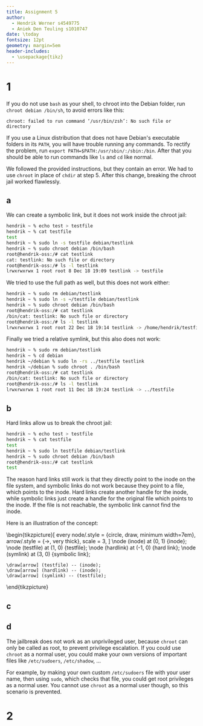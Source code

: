 ```yaml
---
title: Assignment 5
author:
  - Hendrik Werner s4549775
  - Aniek Den Teuling s1010747
date: \today
fontsize: 12pt
geometry: margin=5em
header-includes:
  - \usepackage{tikz}
---
```


# 1
If you do not use `bash` as your shell, to chroot into the Debian folder, run `chroot debian /bin/sh`, to avoid errors like this:

`chroot: failed to run command ‘/usr/bin/zsh’: No such file or directory`

If you use a Linux distribution that does not have Debian's executable folders in its `PATH`, you will have trouble running any commands. To rectify the problem, run `export PATH=$PATH:/usr/sbin/:/sbin:/bin`. After that you should be able to run commands like `ls` and `cd` like normal.

We followed the provided instructions, but they contain an error. We had to use `chroot` in place of `chdir` at step 5. After this change, breaking the chroot jail worked flawlessly.

## a
We can create a symbolic link, but it does not work inside the chroot jail:

```bash
hendrik ~ % echo test > testfile
hendrik ~ % cat testfile 
test
hendrik ~ % sudo ln -s testfile debian/testlink
hendrik ~ % sudo chroot debian /bin/bash
root@hendrik-oss:/# cat testlink 
cat: testlink: No such file or directory
root@hendrik-oss:/# ls -l testlink
lrwxrwxrwx 1 root root 8 Dec 18 19:09 testlink -> testfile
```

We tried to use the full path as well, but this does not work either:

```bash
hendrik ~ % sudo rm debian/testlink
hendrik ~ % sudo ln -s ~/testfile debian/testlink
hendrik ~ % sudo chroot debian /bin/bash
root@hendrik-oss:/# cat testlink
/bin/cat: testlink: No such file or directory
root@hendrik-oss:/# ls -l testlink
lrwxrwxrwx 1 root root 22 Dec 18 19:14 testlink -> /home/hendrik/testfile
```

Finally we tried a relative symlink, but this also does not work:

```bash
hendrik ~ % sudo rm debian/testlink
hendrik ~ % cd debian
hendrik ~/debian % sudo ln -rs ../testfile testlink
hendrik ~/debian % sudo chroot . /bin/bash
root@hendrik-oss:/# cat testlink
/bin/cat: testlink: No such file or directory
root@hendrik-oss:/# ls -l testlink
lrwxrwxrwx 1 root root 11 Dec 18 19:24 testlink -> ../testfile
```

## b
Hard links allow us to break the chroot jail:

```bash
hendrik ~ % echo test > testfile
hendrik ~ % cat testfile
test
hendrik ~ % sudo ln testfile debian/testlink
hendrik ~ % sudo chroot debian /bin/bash
root@hendrik-oss:/# cat testlink
test
```

The reason hard links still work is that they directly point to the inode on the file system, and symbolic links do not work because they point to a file, which points to the inode. Hard links create another handle for the inode, while symbolic links just create a handle for the original file which points to the inode. If the file is not reachable, the symbolic link cannot find the inode.

Here is an illustration of the concept:

\begin{tikzpicture}[
	every node/.style = {circle, draw, minimum width=7em},
	arrow/.style = {->, very thick},
	scale = 3,
]
	\node (inode) at (0, 1) {inode};
	\node (testfile) at (1, 0) {testfile};
	\node (hardlink) at (-1, 0) {hard link};
	\node (symlink) at (3, 0) {symbolic link};

	\draw[arrow] (testfile) -- (inode);
	\draw[arrow] (hardlink) -- (inode);
	\draw[arrow] (symlink) -- (testfile);
\end{tikzpicture}

## c
## d
The jailbreak does not work as an unprivileged user, because `chroot` can only be called as root, to prevent privilege escalation. If you could use `chroot` as a normal user, you could make your own versions of important files like `/etc/sudoers`, `/etc/shadow`, …

For example, by making your own custom `/etc/sudoers` file with your user name, then using `sudo`, which checks that file, you could get root privileges as a normal user. You cannot use `chroot` as a normal user though, so this scenario is prevented.

# 2
